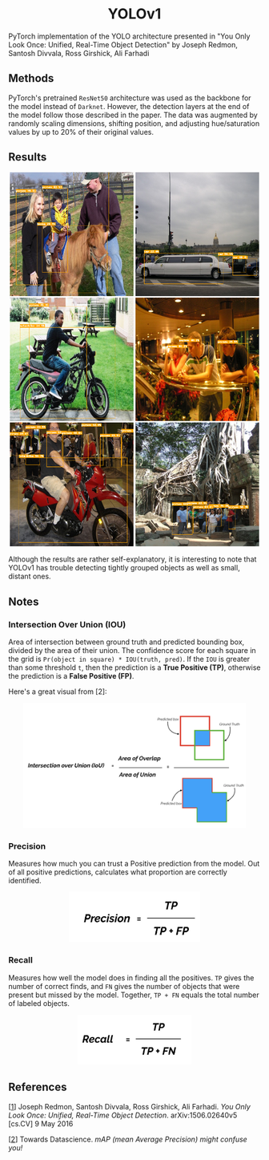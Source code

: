 
<!--
mlpi
title: You Only Look Once: Unified, Real-Time Object Detection (YOLOv1)
category: Architectures/Convolutional Neural Networks
images: results/many_people_horse.png, results/multiple_cars.png, results/person_motorbike.png, results/multiple_people.png, results/many_people_motorbike.png, results/many_people.png
-->


<h1 align="center">YOLOv1</h1>
           
PyTorch implementation of the YOLO architecture presented in "You Only Look Once: Unified, Real-Time Object Detection" by Joseph Redmon, Santosh Divvala, Ross Girshick, Ali Farhadi


## Methods
PyTorch's pretrained `ResNet50` architecture was used as the backbone for the model instead of `Darknet`. However, the detection
layers at the end of the model follow those described in the paper. The data was augmented by randomly scaling dimensions, 
shifting position, and adjusting hue/saturation values by up to 20% of their original values.


## Results
<div align="center">
    <img src="results/many_people_horse.png" width="49%" />
    <img src="results/multiple_cars.png" width="49%" />
    <img src="results/person_motorbike.png" width="49%" />
    <img src="results/multiple_people.png" width="49%" />
    <img src="results/many_people_motorbike.png" width="49%" />
    <img src="results/many_people.png" width="49%" />
</div>

Although the results are rather self-explanatory, it is interesting to note that YOLOv1 has trouble detecting tightly grouped objects as well as small, distant ones.


## Notes
### Intersection Over Union (IOU)
Area of intersection between ground truth and predicted bounding box, divided by the area of their union. The confidence score 
for each square in the grid is `Pr(object in square) * IOU(truth, pred)`. If the `IOU` is greater than some threshold `t`, 
then the prediction is a **True Positive (TP)**, otherwise the prediction is a **False Positive (FP)**. 

Here's a great visual from [2]:

<div align="center">
    <img src="resources/intersection_over_union.png" height="250px" />
</div>

### Precision
Measures how much you can trust a Positive prediction from the model. Out of all positive predictions, calculates what
proportion are correctly identified.

<div align="center">
    <img src="resources/precision.png" height="100px" />
</div>


### Recall
Measures how well the model does in finding all the positives. `TP` gives the number of correct finds, and `FN` gives
the number of objects that were present but missed by the model. Together, `TP + FN` equals the total number of labeled objects.

<div align="center">
    <img src="resources/recall.png" height="100px" />
</div>


## References
[[1](https://arxiv.org/abs/1506.02640)] Joseph Redmon, Santosh Divvala, Ross Girshick, Ali Farhadi. _You Only Look Once: Unified, Real-Time Object Detection_. arXiv:1506.02640v5 [cs.CV] 9 May 2016

[[2](https://towardsdatascience.com/map-mean-average-precision-might-confuse-you-5956f1bfa9e2)] Towards Datascience. _mAP (mean Average Precision) might confuse you!_

<!-- 
[[2](https://arxiv.org/abs/1612.08242)] Joseph Redmon, Ali Farhadi. _YOLO9000: Better, Faster, Stronger_. arXiv:1612.08242v1 [cs.CV] 25 Dec 2016

[[3](https://arxiv.org/abs/1804.02767v1)] Joseph Redmon, Ali Farhadi. _YOLOv3: An Incremental Improvement_. arXiv:1804.02767v1 [cs.CV] 8 Apr 2018
 -->
